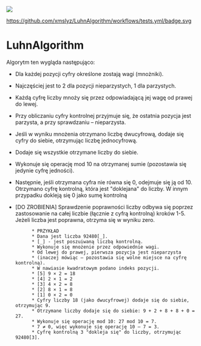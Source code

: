 ![](https://github.com/kolorobot/spring-boot-junit5/workflows/tests/badge.svg)

https://github.com/xmslyz/LuhnAlgorithm/workflows/tests.yml/badge.svg

# LuhnAlgorithm
Algorytm ten wygląda następująco:

- Dla każdej pozycji cyfry określone zostają wagi (mnożniki). 
- Najczęściej jest to 2 dla pozycji nieparzystych, 1 dla parzystych.
- Każdą cyfrę liczby mnoży się przez odpowiadającą jej wagę od prawej do lewej.
- Przy obliczaniu cyfry kontrolnej przyjmuje się, że ostatnia pozycja jest parzysta, a przy sprawdzaniu – nieparzysta.
- Jeśli w wyniku mnożenia otrzymano liczbę dwucyfrową, dodaje się cyfry do siebie, otrzymując liczbę jednocyfrową.
- Dodaje się wszystkie otrzymane liczby do siebie.
- Wykonuje się operację mod 10 na otrzymanej sumie (pozostawia się jedynie cyfrę jedności).
- Następnie, jeśli otrzymana cyfra nie równa się 0, odejmuje się ją od 10. Otrzymano cyfrę kontrolną, która jest 
  "doklejana" do liczby. W innym przypadku dokleją się 0 jako sumę kontrolną
- [DO ZROBIENIA] Sprawdzenie poprawności liczby odbywa się poprzez zastosowanie na całej liczbie (łącznie z cyfrą 
  kontrolną) kroków 1-5. Jeżeli liczba jest poprawna, otrzyma się w wyniku zero.

            * PRZYKŁAD
            * Dana jest liczba 92480[_].     
            * [_] - jest poszuiwaną liczbą kontrolną.
            * Wykonuje się mnożenie przez odpowiednie wagi.
            * Od lewej do prawej, pierwsza pozycja jest nieparzysta
            * (inaczej mówiąc – pozostawia się wolne miejsce na cyfrę kontrolną).
            * W nawiasie kwadratowym podano indeks pozycji.
            * [5] 9 × 2 = 18
            * [4] 2 × 1 = 2
            * [3] 4 × 2 = 8
            * [2] 8 × 1 = 8
            * [1] 0 × 2 = 0
            * Cyfry liczby 18 (jako dwucyfrowej) dodaje się do siebie, otrzymując 9.
            * Otrzymane liczby dodaje się do siebie: 9 + 2 + 8 + 8 + 0 = 27.
            * Wykonuje się operację mod 10: 27 mod 10 = 7.
            * 7 ≠ 0, więc wykonuje się operację 10 – 7 = 3.
            * Cyfrę kontrolną 3 "dokleja się" do liczby, otrzymując 92480[3].
